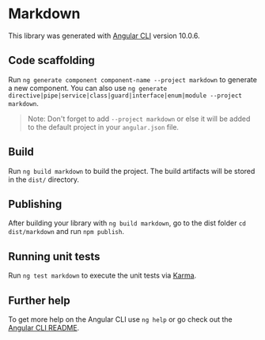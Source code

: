 # Markdown

This library was generated with [Angular CLI](https://github.com/angular/angular-cli) version 10.0.6.

## Code scaffolding

Run `ng generate component component-name --project markdown` to generate a new component. You can also use `ng generate directive|pipe|service|class|guard|interface|enum|module --project markdown`.
> Note: Don't forget to add `--project markdown` or else it will be added to the default project in your `angular.json` file. 

## Build

Run `ng build markdown` to build the project. The build artifacts will be stored in the `dist/` directory.

## Publishing

After building your library with `ng build markdown`, go to the dist folder `cd dist/markdown` and run `npm publish`.

## Running unit tests

Run `ng test markdown` to execute the unit tests via [Karma](https://karma-runner.github.io).

## Further help

To get more help on the Angular CLI use `ng help` or go check out the [Angular CLI README](https://github.com/angular/angular-cli/blob/master/README.md).
